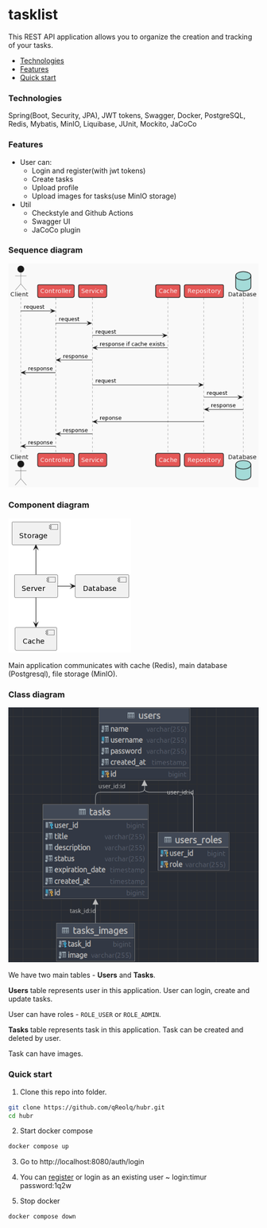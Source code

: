 # tasklist

This REST API application allows you to organize the creation and tracking of your tasks.

* [Technologies](#technologies)
* [Features](#features)
* [Quick start](#quick-start)

### Technologies
Spring(Boot, Security, JPA), JWT tokens, Swagger, Docker, PostgreSQL, Redis, Mybatis, MinIO, Liquibase, JUnit, Mockito, JaCoCo
 
### Features
  * User can:
     * Login and register(with jwt tokens)
     * Create tasks
     * Upload profile
     * Upload images for tasks(use MinIO storage)
  * Util
      * Checkstyle and Github Actions
      * Swagger UI
      * JaCoCo plugin

### Sequence diagram

![Sequence diagram](docs/sequence-diagram.png)

### Component diagram

![Component diagram](docs/component-diagram.png)

Main application communicates with cache (Redis), main database (Postgresql), file storage (MinIO).

### Class diagram

![Class diagram](docs/er-diagram.png)

We have two main tables - **Users** and **Tasks**.

**Users** table represents user in this application. User can login, create and update tasks.

User can have roles - `ROLE_USER` or `ROLE_ADMIN`.

**Tasks** table represents task in this application. Task can be created and deleted by user.

Task can have images.

### Quick start
1. Clone this repo into folder.

```Bash
git clone https://github.com/qReolq/hubr.git
cd hubr
```
2. Start docker compose

```Bash
docker compose up
```
3. Go to http://localhost:8080/auth/login

4. You can [register](#registration-settings) or login as an existing user ~ login:timur password:1q2w

5. Stop docker
```
docker compose down
```
